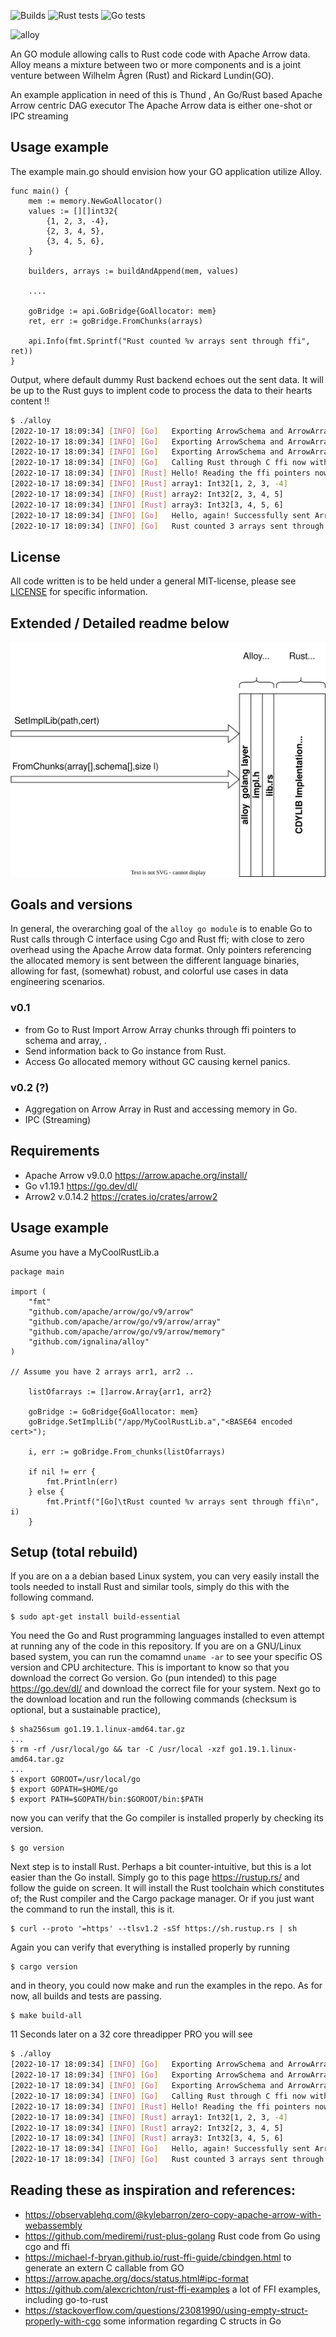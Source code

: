 ![Builds](https://github.com/Ignalina/alloy/actions/workflows/builds.yml/badge.svg)
![Rust tests](https://github.com/Ignalina/alloy/actions/workflows/rust-tests.yml/badge.svg)
![Go tests](https://github.com/Ignalina/alloy/actions/workflows/go-tests.yml/badge.svg)

![alloy](https://github.com/Ignalina/alloy/blob/feature/readme/images/alloy.svg)<br>

An GO module allowing calls to Rust code code with Apache Arrow data. Alloy means a mixture between two or more components and is a joint venture between Wilhelm Ågren (Rust)  and Rickard Lundin(GO).

An example application in need of this is Thund , An Go/Rust based Apache Arrow centric DAG executor
The Apache Arrow data is either one-shot or IPC streaming

## Usage example
The example main.go should envision how your GO application utilize Alloy.

```golang
func main() {
    mem := memory.NewGoAllocator()
    values := [][]int32{
        {1, 2, 3, -4},
        {2, 3, 4, 5},
        {3, 4, 5, 6},
    }

    builders, arrays := buildAndAppend(mem, values)
    
	....
		
    goBridge := api.GoBridge{GoAllocator: mem}
    ret, err := goBridge.FromChunks(arrays)

    api.Info(fmt.Sprintf("Rust counted %v arrays sent through ffi", ret))
}

```

Output, where default dummy Rust backend echoes out the sent data. It will be up to the Rust guys to implent code to process the data to their hearts content !!


```bash
$ ./alloy
[2022-10-17 18:09:34] [INFO] [Go]	Exporting ArrowSchema and ArrowArray #1 to C
[2022-10-17 18:09:34] [INFO] [Go]	Exporting ArrowSchema and ArrowArray #2 to C
[2022-10-17 18:09:34] [INFO] [Go]	Exporting ArrowSchema and ArrowArray #3 to C
[2022-10-17 18:09:34] [INFO] [Go]	Calling Rust through C ffi now with 3 ArrowArrays
[2022-10-17 18:09:34] [INFO] [Rust]	Hello! Reading the ffi pointers now.
[2022-10-17 18:09:34] [INFO] [Rust]	array1: Int32[1, 2, 3, -4]
[2022-10-17 18:09:34] [INFO] [Rust]	array2: Int32[2, 3, 4, 5]
[2022-10-17 18:09:34] [INFO] [Rust]	array3: Int32[3, 4, 5, 6]
[2022-10-17 18:09:34] [INFO] [Go]	Hello, again! Successfully sent Arrow data to Rust.
[2022-10-17 18:09:34] [INFO] [Go]	Rust counted 3 arrays sent through ffi
```
## License
All code written is to be held under a general MIT-license, please see [LICENSE](https://github.com/Ignalina/alloy/blob/main/LICENSE) for specific information.


## Extended / Detailed readme below

![alloy](https://raw.githubusercontent.com/Ignalina/alloy/main/doc/alloy_schematic.svg)

## Goals and versions
In general, the overarching goal of the `alloy go module` is to enable Go to Rust calls through C
interface using Cgo and Rust ffi; with close to zero overhead using the Apache Arrow
data format. Only pointers referencing the allocated memory is sent between the
different language binaries, allowing for fast, (somewhat) robust, and colorful use
cases in data engineering scenarios.

### v0.1
- from Go to Rust Import Arrow Array chunks through ffi pointers to schema and array, .
- Send information back to Go instance from Rust.
- Access Go allocated memory without GC causing kernel panics.

### v0.2 (?)
- Aggregation on Arrow Array in Rust and accessing memory in Go.
- IPC (Streaming)

## Requirements
- Apache Arrow v9.0.0 https://arrow.apache.org/install/
- Go v1.19.1 https://go.dev/dl/ 
- Arrow2 v.0.14.2 https://crates.io/crates/arrow2

## Usage example 
Asume you have a MyCoolRustLib.a 
```golang
package main

import (
	"fmt"
	"github.com/apache/arrow/go/v9/arrow"
	"github.com/apache/arrow/go/v9/arrow/array"
	"github.com/apache/arrow/go/v9/arrow/memory"
	"github.com/ignalina/alloy"
)

// Assume you have 2 arrays arr1, arr2 ..

	listOfarrays := []arrow.Array{arr1, arr2}

	goBridge := GoBridge{GoAllocator: mem}
	goBridge.SetImplLib("/app/MyCoolRustLib.a","<BASE64 encoded cert>");
	
	i, err := goBridge.From_chunks(listOfarrays)

	if nil != err {
		fmt.Println(err)
	} else {
		fmt.Printf("[Go]\tRust counted %v arrays sent through ffi\n", i)
	}
```

## Setup (total rebuild)
If you are on a a debian based Linux system, you can very easily install the tools
needed to install Rust and similar tools, simply do this with the following command.
``` 
$ sudo apt-get install build-essential
```


You need the Go and Rust programming languages installed to even attempt at running
any of the code in this repository. If you are on a GNU/Linux based system, you can
run the comamnd `uname -ar` to see your specific OS version and CPU architecture. This
is important to know so that you download the correct Go version. Go (pun intended) to
this page https://go.dev/dl/ and download the correct file for your system. Next go
to the download location and run the following commands (checksum is optional, but a
sustainable practice),
```
$ sha256sum go1.19.1.linux-amd64.tar.gz
...
$ rm -rf /usr/local/go && tar -C /usr/local -xzf go1.19.1.linux-amd64.tar.gz
...
$ export GOROOT=/usr/local/go
$ export GOPATH=$HOME/go
$ export PATH=$GOPATH/bin:$GOROOT/bin:$PATH
```
now you can verify that the Go compiler is installed properly by checking its version.
```
$ go version
``` 

Next step is to install Rust. Perhaps a bit counter-intuitive, but this is a lot
easier than the Go install. Simply go to this page https://rustup.rs/ and follow the
guide on screen. It will install the Rust toolchain which constitutes of; the Rust
compiler and the Cargo package manager. Or if you just want the command to run the
install, this is it.
```
$ curl --proto '=https' --tlsv1.2 -sSf https://sh.rustup.rs | sh
```
Again you can verify that everything is installed properly by running
```
$ cargo version
```

and in theory, you could now make and run the examples in the repo. As for now, all
builds and tests are passing. 
```
$ make build-all
``` 

11 Seconds later on a 32 core threadipper PRO you will see
```bash
$ ./alloy
[2022-10-17 18:09:34] [INFO] [Go]	Exporting ArrowSchema and ArrowArray #1 to C
[2022-10-17 18:09:34] [INFO] [Go]	Exporting ArrowSchema and ArrowArray #2 to C
[2022-10-17 18:09:34] [INFO] [Go]	Exporting ArrowSchema and ArrowArray #3 to C
[2022-10-17 18:09:34] [INFO] [Go]	Calling Rust through C ffi now with 3 ArrowArrays
[2022-10-17 18:09:34] [INFO] [Rust]	Hello! Reading the ffi pointers now.
[2022-10-17 18:09:34] [INFO] [Rust]	array1: Int32[1, 2, 3, -4]
[2022-10-17 18:09:34] [INFO] [Rust]	array2: Int32[2, 3, 4, 5]
[2022-10-17 18:09:34] [INFO] [Rust]	array3: Int32[3, 4, 5, 6]
[2022-10-17 18:09:34] [INFO] [Go]	Hello, again! Successfully sent Arrow data to Rust.
[2022-10-17 18:09:34] [INFO] [Go]	Rust counted 3 arrays sent through ffi
```

## Reading these as inspiration and references:
- https://observablehq.com/@kylebarron/zero-copy-apache-arrow-with-webassembly
- https://github.com/mediremi/rust-plus-golang Rust code from Go using cgo and ffi
- https://michael-f-bryan.github.io/rust-ffi-guide/cbindgen.html to generate an extern C callable from GO
- https://arrow.apache.org/docs/status.html#ipc-format
- https://github.com/alexcrichton/rust-ffi-examples a lot of FFI examples, including go-to-rust
- https://stackoverflow.com/questions/23081990/using-empty-struct-properly-with-cgo some information regarding C structs in Go


